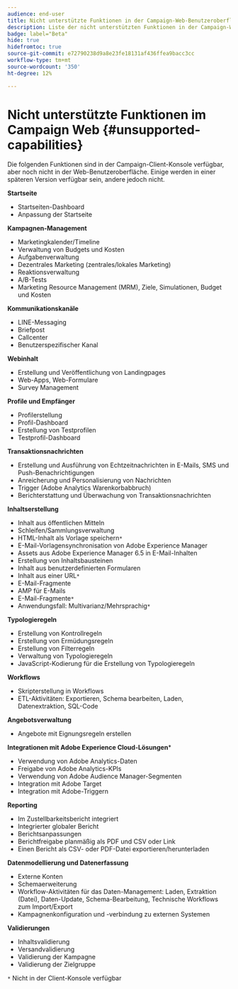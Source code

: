 ```yaml
---
audience: end-user
title: Nicht unterstützte Funktionen in der Campaign-Web-Benutzeroberfläche
description: Liste der nicht unterstützten Funktionen in der Campaign-Web-Benutzeroberfläche
badge: label="Beta"
hide: true
hidefromtoc: true
source-git-commit: e72790238d9a8e23fe18131af436ffea9bacc3cc
workflow-type: tm+mt
source-wordcount: '350'
ht-degree: 12%

---
```



# Nicht unterstützte Funktionen im Campaign Web {#unsupported-capabilities}

Die folgenden Funktionen sind in der Campaign-Client-Konsole verfügbar, aber noch nicht in der Web-Benutzeroberfläche. Einige werden in einer späteren Version verfügbar sein, andere jedoch nicht.

**Startseite**

* Startseiten-Dashboard
* Anpassung der Startseite

**Kampagnen-Management**

* Marketingkalender/Timeline
* Verwaltung von Budgets und Kosten
* Aufgabenverwaltung
* Dezentrales Marketing (zentrales/lokales Marketing)
* Reaktionsverwaltung
* A/B-Tests
* Marketing Resource Management (MRM), Ziele, Simulationen, Budget und Kosten

**Kommunikationskanäle**

* LINE-Messaging
* Briefpost
* Callcenter
* Benutzerspezifischer Kanal

**Webinhalt**

* Erstellung und Veröffentlichung von Landingpages
* Web-Apps, Web-Formulare
* Survey Management

**Profile und Empfänger**

* Profilerstellung
* Profil-Dashboard
* Erstellung von Testprofilen
* Testprofil-Dashboard

**Transaktionsnachrichten**

* Erstellung und Ausführung von Echtzeitnachrichten in E-Mails, SMS und Push-Benachrichtigungen
* Anreicherung und Personalisierung von Nachrichten
* Trigger (Adobe Analytics Warenkorbabbruch)
* Berichterstattung und Überwachung von Transaktionsnachrichten

**Inhaltserstellung**

* Inhalt aus öffentlichen Mitteln
* Schleifen/Sammlungsverwaltung
* HTML-Inhalt als Vorlage speichern`*`
* E-Mail-Vorlagensynchronisation von Adobe Experience Manager
* Assets aus Adobe Experience Manager 6.5 in E-Mail-Inhalten
* Erstellung von Inhaltsbausteinen
* Inhalt aus benutzerdefinierten Formularen
* Inhalt aus einer URL`*`
* E-Mail-Fragmente
* AMP für E-Mails
* E-Mail-Fragmente`*`
* Anwendungsfall: Multivarianz/Mehrsprachig`*`

**Typologieregeln**

* Erstellung von Kontrollregeln
* Erstellung von Ermüdungsregeln
* Erstellung von Filterregeln
* Verwaltung von Typologieregeln
* JavaScript-Kodierung für die Erstellung von Typologieregeln

**Workflows**

* Skripterstellung in Workflows
* ETL-Aktivitäten: Exportieren, Schema bearbeiten, Laden, Datenextraktion, SQL-Code

**Angebotsverwaltung**

* Angebote mit Eignungsregeln erstellen

**Integrationen mit Adobe Experience Cloud-Lösungen***

* Verwendung von Adobe Analytics-Daten
* Freigabe von Adobe Analytics-KPIs
* Verwendung von Adobe Audience Manager-Segmenten
* Integration mit Adobe Target
* Integration mit Adobe-Triggern

**Reporting**

* Im Zustellbarkeitsbericht integriert
* Integrierter globaler Bericht
* Berichtsanpassungen
* Berichtfreigabe planmäßig als PDF und CSV oder Link
* Einen Bericht als CSV- oder PDF-Datei exportieren/herunterladen

**Datenmodellierung und Datenerfassung**

* Externe Konten
* Schemaerweiterung
* Workflow-Aktivitäten für das Daten-Management: Laden, Extraktion (Datei), Daten-Update, Schema-Bearbeitung, Technische Workflows zum Import/Export
* Kampagnenkonfiguration und -verbindung zu externen Systemen

**Validierungen**

* Inhaltsvalidierung
* Versandvalidierung
* Validierung der Kampagne
* Validierung der Zielgruppe


`*` Nicht in der Client-Konsole verfügbar

